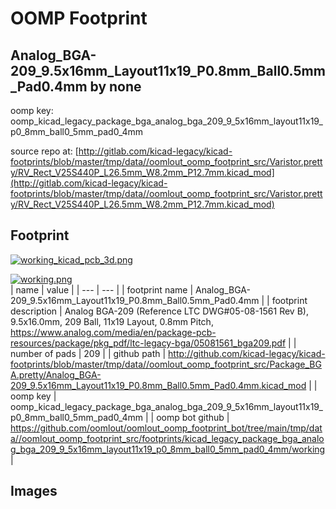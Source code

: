 # OOMP Footprint  
## Analog_BGA-209_9.5x16mm_Layout11x19_P0.8mm_Ball0.5mm_Pad0.4mm  by none  
  
oomp key: oomp_kicad_legacy_package_bga_analog_bga_209_9_5x16mm_layout11x19_p0_8mm_ball0_5mm_pad0_4mm  
  
source repo at: [http://gitlab.com/kicad-legacy/kicad-footprints/blob/master/tmp/data//oomlout_oomp_footprint_src/Varistor.pretty/RV_Rect_V25S440P_L26.5mm_W8.2mm_P12.7mm.kicad_mod](http://gitlab.com/kicad-legacy/kicad-footprints/blob/master/tmp/data//oomlout_oomp_footprint_src/Varistor.pretty/RV_Rect_V25S440P_L26.5mm_W8.2mm_P12.7mm.kicad_mod)  
## Footprint  
  
[![working_kicad_pcb_3d.png](working_kicad_pcb_3d_600.png)](working_kicad_pcb_3d.png)  
  
[![working.png](working_600.png)](working.png)  
| name | value | 
| --- | --- | 
| footprint name | Analog_BGA-209_9.5x16mm_Layout11x19_P0.8mm_Ball0.5mm_Pad0.4mm | 
| footprint description | Analog BGA-209 (Reference LTC DWG#05-08-1561 Rev B), 9.5x16.0mm, 209 Ball, 11x19 Layout, 0.8mm Pitch, https://www.analog.com/media/en/package-pcb-resources/package/pkg_pdf/ltc-legacy-bga/05081561_bga209.pdf | 
| number of pads | 209 | 
| github path | http://github.com/kicad-legacy/kicad-footprints/blob/master/tmp/data//oomlout_oomp_footprint_src/Package_BGA.pretty/Analog_BGA-209_9.5x16mm_Layout11x19_P0.8mm_Ball0.5mm_Pad0.4mm.kicad_mod | 
| oomp key | oomp_kicad_legacy_package_bga_analog_bga_209_9_5x16mm_layout11x19_p0_8mm_ball0_5mm_pad0_4mm | 
| oomp bot github | https://github.com/oomlout/oomlout_oomp_footprint_bot/tree/main/tmp/data//oomlout_oomp_footprint_src/footprints/kicad_legacy_package_bga_analog_bga_209_9_5x16mm_layout11x19_p0_8mm_ball0_5mm_pad0_4mm/working | 
## Images  
